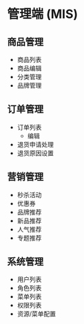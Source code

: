# 管理端 (MIS)

## 商品管理

- 商品列表
- 商品编辑
- 分类管理
- 品牌管理

## 订单管理

- 订单列表
  - 编辑
- 退货申请处理
- 退货原因设置

## 营销管理

- 秒杀活动
- 优惠券
- 品牌推荐
- 新品推荐
- 人气推荐
- 专题推荐

## 系统管理

- 用户列表
- 角色列表
- 菜单列表
- 权限列表
- 资源/菜单配置